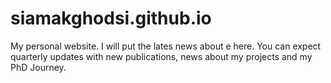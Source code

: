 # siamakghodsi.github.io
My personal website. I will put the lates news about e here. You can expect quarterly updates with new publications, news about my projects and my PhD Journey.
